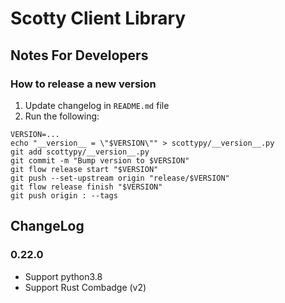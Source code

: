 
# Scotty Client Library  
  
## Notes For Developers  
  
### How to release a new version  
  
1. Update changelog in `README.md` file
1. Run the following:
```
VERSION=...
echo "__version__ = \"$VERSION\"" > scottypy/__version__.py
git add scottypy/__version__.py
git commit -m "Bump version to $VERSION"
git flow release start "$VERSION"
git push --set-upstream origin "release/$VERSION"
git flow release finish "$VERSION"
git push origin : --tags
```


## ChangeLog

### 0.22.0

* Support python3.8
* Support Rust Combadge (v2)
